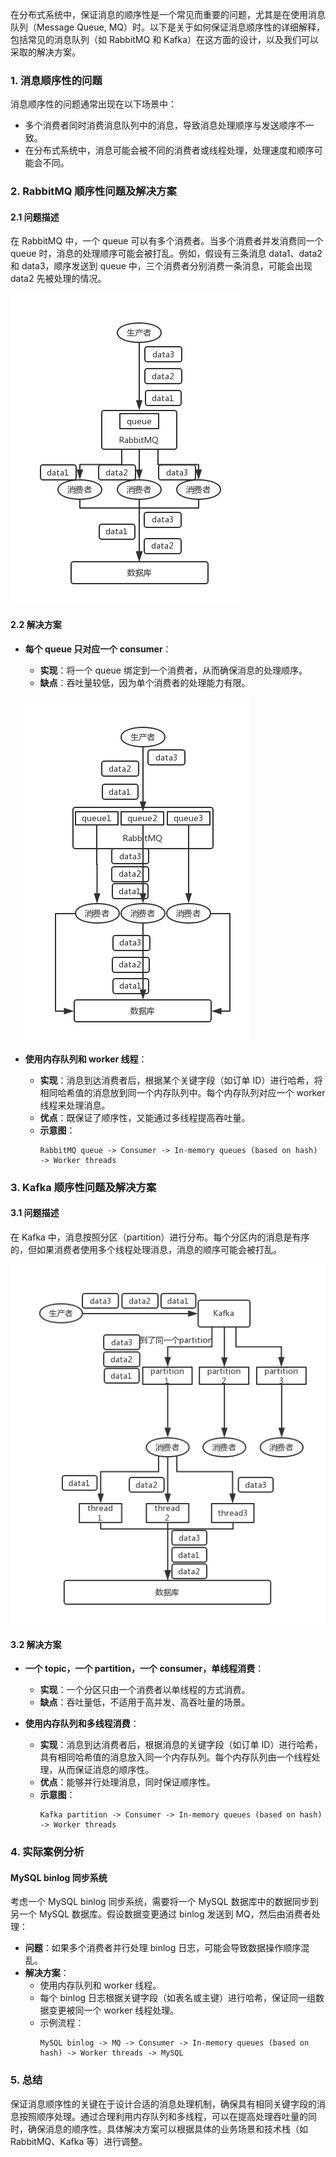 在分布式系统中，保证消息的顺序性是一个常见而重要的问题，尤其是在使用消息队列（Message Queue, MQ）时。以下是关于如何保证消息顺序性的详细解释，包括常见的消息队列（如 RabbitMQ 和 Kafka）在这方面的设计，以及我们可以采取的解决方案。

### 1. 消息顺序性的问题

消息顺序性的问题通常出现在以下场景中：
- 多个消费者同时消费消息队列中的消息，导致消息处理顺序与发送顺序不一致。
- 在分布式系统中，消息可能会被不同的消费者或线程处理，处理速度和顺序可能会不同。

### 2. RabbitMQ 顺序性问题及解决方案

#### 2.1 问题描述

在 RabbitMQ 中，一个 queue 可以有多个消费者。当多个消费者并发消费同一个 queue 时，消息的处理顺序可能会被打乱。例如，假设有三条消息 data1、data2 和 data3，顺序发送到 queue 中，三个消费者分别消费一条消息，可能会出现 data2 先被处理的情况。

![rabbitmq-order-01](./_images/rabbitmq-order-01.png)

#### 2.2 解决方案

- **每个 queue 只对应一个 consumer**：
  - **实现**：将一个 queue 绑定到一个消费者，从而确保消息的处理顺序。
  - **缺点**：吞吐量较低，因为单个消费者的处理能力有限。
  
  ![rabbitmq-order-02](./_images/rabbitmq-order-02.png)

- **使用内存队列和 worker 线程**：
  - **实现**：消息到达消费者后，根据某个关键字段（如订单 ID）进行哈希，将相同哈希值的消息放到同一个内存队列中。每个内存队列对应一个 worker 线程来处理消息。
  - **优点**：既保证了顺序性，又能通过多线程提高吞吐量。
  - **示意图**：
    ```plaintext
    RabbitMQ queue -> Consumer -> In-memory queues (based on hash) -> Worker threads
    ```

### 3. Kafka 顺序性问题及解决方案

#### 3.1 问题描述

在 Kafka 中，消息按照分区（partition）进行分布。每个分区内的消息是有序的，但如果消费者使用多个线程处理消息，消息的顺序可能会被打乱。

![kafka-order-01](./_images/kafka-order-01.png)

#### 3.2 解决方案

- **一个 topic，一个 partition，一个 consumer，单线程消费**：
  - **实现**：一个分区只由一个消费者以单线程的方式消费。
  - **缺点**：吞吐量低，不适用于高并发、高吞吐量的场景。

- **使用内存队列和多线程消费**：
  - **实现**：消息到达消费者后，根据消息的关键字段（如订单 ID）进行哈希，具有相同哈希值的消息放入同一个内存队列。每个内存队列由一个线程处理，从而保证消息的顺序性。
  - **优点**：能够并行处理消息，同时保证顺序性。
  - **示意图**：
    ```plaintext
    Kafka partition -> Consumer -> In-memory queues (based on hash) -> Worker threads
    ```

### 4. 实际案例分析

#### MySQL binlog 同步系统

考虑一个 MySQL binlog 同步系统，需要将一个 MySQL 数据库中的数据同步到另一个 MySQL 数据库。假设数据变更通过 binlog 发送到 MQ，然后由消费者处理：

- **问题**：如果多个消费者并行处理 binlog 日志，可能会导致数据操作顺序混乱。
- **解决方案**：
  - 使用内存队列和 worker 线程。
  - 每个 binlog 日志根据关键字段（如表名或主键）进行哈希，保证同一组数据变更被同一个 worker 线程处理。
  - 示例流程：
    ```plaintext
    MySQL binlog -> MQ -> Consumer -> In-memory queues (based on hash) -> Worker threads -> MySQL
    ```

### 5. 总结

保证消息顺序性的关键在于设计合适的消息处理机制，确保具有相同关键字段的消息按照顺序处理。通过合理利用内存队列和多线程，可以在提高处理吞吐量的同时，确保消息的顺序性。具体解决方案可以根据具体的业务场景和技术栈（如 RabbitMQ、Kafka 等）进行调整。